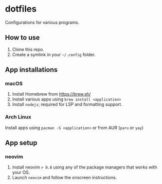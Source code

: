 # dotfiles

Configurations for various programs.

## How to use

1. Clone this repo.
2. Create a symlink in your `~/.config` folder.

## App installations

### macOS

1. Install Homebrew from https://brew.sh/
2. Install various apps using `brew install <application>`
3. Install `nodejs`; required for LSP and formatting support.

### Arch Linux

Install apps using `pacman -S <application>` or from AUR (`paru` or `yay`)

## App setup

### neovim

1. Install neovim `> 0.8` using any of the package managers that works with your OS.
2. Launch `neovim` and follow the onscreen instructions.

